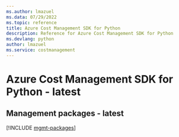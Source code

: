 ```yaml
---
ms.author: lmazuel
ms.data: 07/29/2022
ms.topic: reference
title: Azure Cost Management SDK for Python
description: Reference for Azure Cost Management SDK for Python
ms.devlang: python
author: lmazuel
ms.service: costmanagement
---
```

# Azure Cost Management SDK for Python - latest

## Management packages - latest
[!INCLUDE [mgmt-packages](cost-management-mgmt-index.md)]